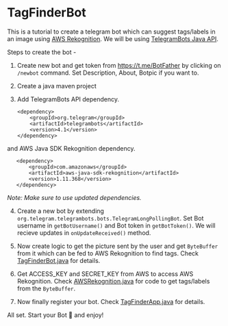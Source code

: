 # TagFinderBot



This is a tutorial to create a telegram bot which can suggest tags/labels in an image using [AWS Rekognition](https://aws.amazon.com/rekognition/). We will be using [TelegramBots Java API](https://github.com/rubenlagus/TelegramBots).


Steps to create the bot -

1. Create new bot and get token from https://t.me/BotFather by clicking on `/newbot` command. Set Description, About, Botpic if you want to. 

2. Create a java maven project

3. Add TelegramBots API dependency.

       <dependency>
           <groupId>org.telegram</groupId>
           <artifactId>telegrambots</artifactId>
           <version>4.1</version>
       </dependency>
       
  and AWS Java SDK Rekognition dependency.
  
       <dependency>
           <groupId>com.amazonaws</groupId>
           <artifactId>aws-java-sdk-rekognition</artifactId>
           <version>1.11.368</version>
       </dependency>
    
_Note: Make sure to use updated dependencies._
       
4. Create a new bot by extending `org.telegram.telegrambots.bots.TelegramLongPollingBot`. Set Bot username in `getBotUsername()` and Bot token in `getBotToken()`. We will recieve updates in `onUpdateReceived()` method.


5. Now create logic to get the picture sent by the user and get `ByteBuffer` from it which can be fed to AWS Rekognition to find tags. Check [TagFinderBot.java](https://github.com/devender-yadav/TagFinderBot/blob/master/src/main/java/com/dev/telegram/tagfinder/TagFinderBot.java#L24) for details.

6. Get ACCESS_KEY and SECRET_KEY from AWS to access AWS Rekognition. Check [AWSRekognition.java](https://github.com/devender-yadav/TagFinderBot/blob/master/src/main/java/com/dev/telegram/tagfinder/AmazonRekognitionUtil.java) for code to get tags/labels from the `ByteBuffer`.


4. Now finally register your bot. Check [TagFinderApp.java](https://github.com/devender-yadav/TagFinderBot/blob/master/src/main/java/com/dev/telegram/tagfinder/TagFinderApp.java) for details.


All set. Start your Bot 🤖 and enjoy!

